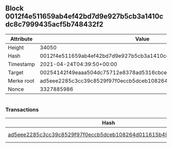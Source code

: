 ## Block 0012f4e511659ab4ef42bd7d9e927b5cb3a1410cdc8c7999435acf5b748432f2

Attribute | Value
--- | ---
Height | 34050
Hash | 0012f4e511659ab4ef42bd7d9e927b5cb3a1410cdc8c7999435acf5b748432f2
Timestamp | 2021-04-24T04:39:50+00:00
Target | 00254142f49eaaa504dc75712e8378ad5316cbcead634704b3734b6271167cc4
Merke root | ad5eee2285c3cc39c8529f97f0eccb5dceb108264d011615b490b3f066ee06d0
Nonce | 3327885986

```

```

### Transactions

Hash | Amount
--- | ---
[ad5eee2285c3cc39c8529f97f0eccb5dceb108264d011615b490b3f066ee06d0](ad5eee2285c3cc39c8529f97f0eccb5dceb108264d011615b490b3f066ee06d0.md) | 10.00000000 SKEPTI 

